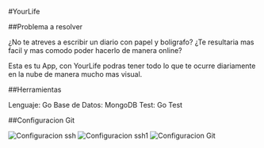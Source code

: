 #YourLife

##Problema a resolver

¿No te atreves a escribir un diario con papel y boligrafo? ¿Te resultaria mas facil y mas comodo poder hacerlo de manera online?

Esta es tu App, con YourLife podras tener todo lo que te ocurre diariamente en la nube de manera mucho mas visual.

##Herramientas

Lenguaje: Go
Base de Datos: MongoDB
Test: Go Test

##Configuracion Git

![Configuracion ssh](./image/configSsh)
![Configuracion ssh1](./image/configSsh1)
![Configuracion Git](./image/configGit)








